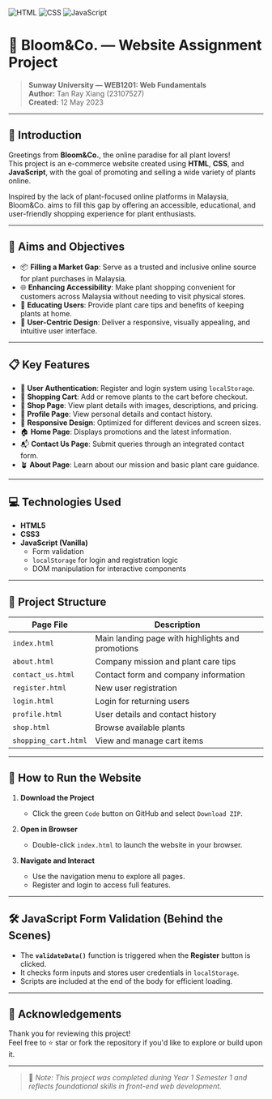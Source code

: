 ![HTML](https://img.shields.io/badge/HTML5-E34F26?logo=html5&logoColor=white)
![CSS](https://img.shields.io/badge/CSS3-1572B6?logo=css3&logoColor=white)
![JavaScript](https://img.shields.io/badge/JavaScript-F7DF1E?logo=javascript&logoColor=black)

# 🌿 Bloom&Co. — Website Assignment Project

> **Sunway University — WEB1201: Web Fundamentals**  
> **Author:** Tan Ray Xiang (23107527)  
> **Created:** 12 May 2023

---

## 🌱 Introduction

Greetings from **Bloom&Co.**, the online paradise for all plant lovers!  
This project is an e-commerce website created using **HTML**, **CSS**, and **JavaScript**, with the goal of promoting and selling a wide variety of plants online.

Inspired by the lack of plant-focused online platforms in Malaysia, Bloom&Co. aims to fill this gap by offering an accessible, educational, and user-friendly shopping experience for plant enthusiasts.

---

## 🎯 Aims and Objectives

- 📦 **Filling a Market Gap**: Serve as a trusted and inclusive online source for plant purchases in Malaysia.
- 🌐 **Enhancing Accessibility**: Make plant shopping convenient for customers across Malaysia without needing to visit physical stores.
- 🧠 **Educating Users**: Provide plant care tips and benefits of keeping plants at home.
- 🧭 **User-Centric Design**: Deliver a responsive, visually appealing, and intuitive user interface.

---

## 📋 Key Features

- 🔐 **User Authentication**: Register and login system using `localStorage`.
- 🛒 **Shopping Cart**: Add or remove plants to the cart before checkout.
- 🧾 **Shop Page**: View plant details with images, descriptions, and pricing.
- 👤 **Profile Page**: View personal details and contact history.
- 📱 **Responsive Design**: Optimized for different devices and screen sizes.
- 🏠 **Home Page**: Displays promotions and the latest information.
- 📬 **Contact Us Page**: Submit queries through an integrated contact form.
- 🪴 **About Page**: Learn about our mission and basic plant care guidance.

---

## 💻 Technologies Used

- **HTML5**
- **CSS3**
- **JavaScript (Vanilla)**
  - Form validation
  - `localStorage` for login and registration logic
  - DOM manipulation for interactive components

---

## 🧩 Project Structure

| Page File             | Description                                             |
|------------------------|---------------------------------------------------------|
| `index.html`           | Main landing page with highlights and promotions        |
| `about.html`           | Company mission and plant care tips                     |
| `contact_us.html`      | Contact form and company information                    |
| `register.html`        | New user registration                                   |
| `login.html`           | Login for returning users                               |
| `profile.html`         | User details and contact history                        |
| `shop.html`            | Browse available plants                                 |
| `shopping_cart.html`   | View and manage cart items                              |

---

## 🚀 How to Run the Website

1. **Download the Project**
   - Click the green `Code` button on GitHub and select `Download ZIP`.

2. **Open in Browser**
   - Double-click `index.html` to launch the website in your browser.

3. **Navigate and Interact**
   - Use the navigation menu to explore all pages.
   - Register and login to access full features.

---

## 🛠️ JavaScript Form Validation (Behind the Scenes)

- The **`validateData()`** function is triggered when the **Register** button is clicked.
- It checks form inputs and stores user credentials in `localStorage`.
- Scripts are included at the end of the body for efficient loading.

---

## 🙏 Acknowledgements

Thank you for reviewing this project!  
Feel free to ⭐ star or fork the repository if you'd like to explore or build upon it.

---

> 📝 *Note: This project was completed during Year 1 Semester 1 and reflects foundational skills in front-end web development.*

